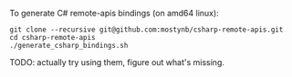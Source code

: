To generate C# remote-apis bindings (on amd64 linux):
```
git clone --recursive git@github.com:mostynb/csharp-remote-apis.git
cd csharp-remote-apis
./generate_csharp_bindings.sh
```

TODO: actually try using them, figure out what's missing.

